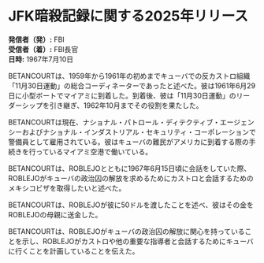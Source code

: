 # JFK暗殺記録に関する2025年リリース

**発信者（発）:** FBI  
**受信者（着）:** FBI長官  
**日時:** 1967年7月10日  

BETANCOURTは、1959年から1961年の初めまでキューバでの反カストロ組織「11月30日運動」の総合コーディネーターであったと述べた。彼は1961年6月29日に小型ボートでマイアミに到着した。到着後、彼は「11月30日運動」のリーダーシップを引き継ぎ、1962年10月までその役割を果たした。

BETANCOURTは現在、ナショナル・パトロール・ディテクティブ・エージェンシーおよびナショナル・インダストリアル・セキュリティ・コーポレーションで警備員として雇用されている。彼はキューバの難民がアメリカに到着する際の手続きを行っているマイアミ空港で働いている。

BETANCOURTは、ROBLEJOとともに1967年6月15日頃に会話をしていた際、ROBLEJOがキューバの政治囚の解放を求めるためにカストロと会話するためのメキシコビザを取得したいと述べた。

BETANCOURTは、ROBLEJOが彼に50ドルを渡したことを述べ、彼はその金をROBLEJOの母親に送金した。

BETANCOURTは、ROBLEJOがキューバの政治囚の解放に関心を持っていることを示し、ROBLEJOがカストロや他の重要な指導者と会話するためにキューバに行くことを計画していることを伝えた。